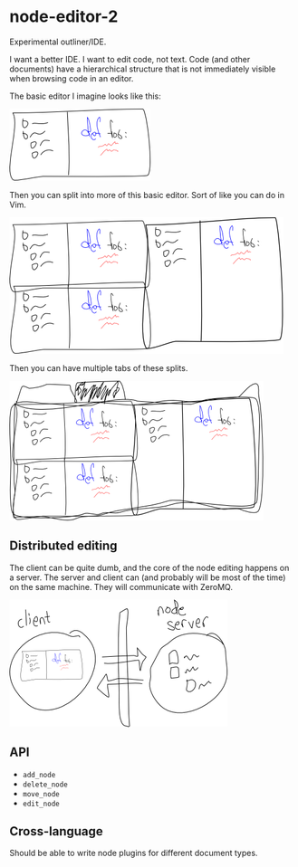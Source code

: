 node-editor-2
=============

Experimental outliner/IDE.

I want a better IDE. I want to edit code, not text. Code (and other documents)
have a hierarchical structure that is not immediately visible when browsing
code in an editor.

The basic editor I imagine looks like this:

![](doc/basic_editor.png?raw=true)

Then you can split into more of this basic editor. Sort of like you can do in
Vim.

![](doc/splits.png?raw=true)

Then you can have multiple tabs of these splits.

![](doc/tabbed.png?raw=true)

Distributed editing
-------------------

The client can be quite dumb, and the core of the node editing happens on a
server. The server and client can (and probably will be most of the time) on
the same machine. They will communicate with ZeroMQ.

![](doc/distributed_editing.png?raw=true)

API
---

- `add_node`
- `delete_node`
- `move_node`
- `edit_node`

Cross-language
--------------

Should be able to write node plugins for different document types.
